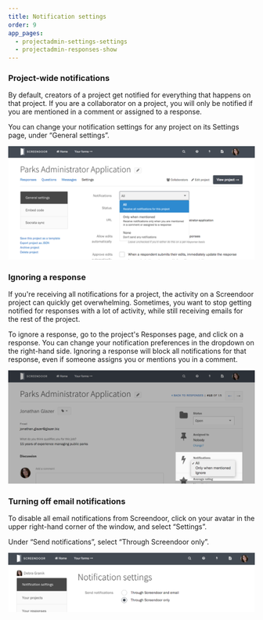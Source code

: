 ```yaml
---
title: Notification settings
order: 9
app_pages:
  - projectadmin-settings-settings
  - projectadmin-responses-show
---
```


### Project-wide notifications

By default, creators of a project get notified for everything that happens on that project. If you are a collaborator on a project, you will only be notified if you are mentioned in a comment or assigned to a response.

You can change your notification settings for any project on its Settings page, under &ldquo;General settings&rdquo;.

![Changing project-wide notification settings.](../images/notifications_1.png)

### Ignoring a response

If you're receiving all notifications for a project, the activity on a Screendoor project can quickly get overwhelming. Sometimes, you want to stop getting notified for responses with a lot of activity, while still receiving emails for the rest of the project. 

To ignore a response, go to the project's Responses page, and click on a response. You can change your notification preferences in the dropdown on the right-hand side. Ignoring a response will block all notifications for that response, even if someone assigns you or mentions you in a comment.

![Changing notification settings for a response.](../images/notifications_2.png)

### Turning off email notifications

To disable all email notifications from Screendoor, click on your avatar in the upper right-hand corner of the window, and select &ldquo;Settings&rdquo;. 

Under &ldquo;Send notifications&rdquo;, select &ldquo;Through Screendoor only&rdquo;.

![Disabling all email notifications.](../images/notifications_3.png)
